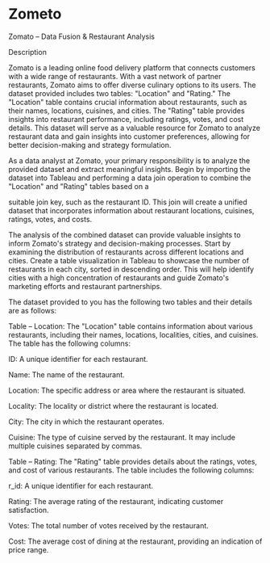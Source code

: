 # Zometo

Zomato – Data Fusion & Restaurant Analysis

Description

Zomato is a leading online food delivery platform that connects customers with a wide range of restaurants. With a vast network of partner restaurants, Zomato aims to offer diverse culinary options to its users. The dataset provided includes two tables: "Location" and "Rating." The "Location" table contains crucial information about restaurants, such as their names, locations, cuisines, and cities. The "Rating" table provides insights into restaurant performance, including ratings, votes, and cost details. This dataset will serve as a valuable resource for Zomato to analyze restaurant data and gain insights into customer preferences, allowing for better decision-making and strategy formulation.

As a data analyst at Zomato, your primary responsibility is to analyze the provided dataset and extract meaningful insights. Begin by importing the dataset into Tableau and performing a data join operation to combine the "Location" and "Rating" tables based on a

 

 

suitable join key, such as the restaurant ID. This join will create a unified dataset that incorporates information about restaurant locations, cuisines, ratings, votes, and costs.

 

The analysis of the combined dataset can provide valuable insights to inform Zomato's strategy and decision-making processes. Start by examining the distribution of restaurants across different locations and cities. Create a table visualization in Tableau to showcase the number of restaurants in each city, sorted in descending order. This will help identify cities with a high concentration of restaurants and guide Zomato's marketing efforts and restaurant partnerships.

 

The dataset provided to you has the following two tables and their details are as follows:

 

Table – Location: The "Location" table contains information about various restaurants, including their names, locations, localities, cities, and cuisines. The table has the following columns:

 

ID: A unique identifier for each restaurant.

Name: The name of the restaurant.

Location: The specific address or area where the restaurant is situated.

Locality: The locality or district where the restaurant is located.

City: The city in which the restaurant operates.

Cuisine: The type of cuisine served by the restaurant. It may include multiple cuisines separated by commas.

 

Table – Rating: The "Rating" table provides details about the ratings, votes, and cost of various restaurants. The table includes the following columns:

 
r_id: A unique identifier for each restaurant.


Rating: The average rating of the restaurant, indicating customer satisfaction.

Votes: The total number of votes received by the restaurant.

Cost: The average cost of dining at the restaurant, providing an indication of price range.

